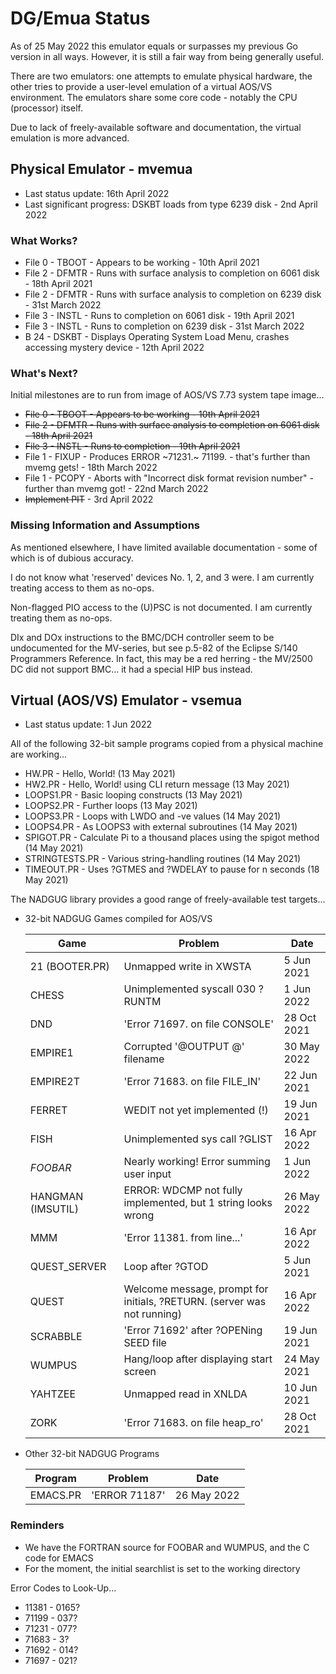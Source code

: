 # DG/Emua Status

As of 25 May 2022 this emulator equals or surpasses my previous Go version in all ways.
However, it is still a fair way from being generally useful.

There are two emulators: one attempts to emulate physical hardware, the other tries to
provide a user-level emulation of a virtual AOS/VS environment.  The emulators share
some core code - notably the CPU (processor) itself.

Due to lack of freely-available software and documentation, the virtual emulation is
more advanced.

## Physical Emulator - mvemua

* Last status update: 16th April 2022
* Last significant progress: DSKBT loads from type 6239 disk - 2nd April 2022

### What Works?
* File 0 - TBOOT - Appears to be working - 10th April 2021
* File 2 - DFMTR - Runs with surface analysis to completion on 6061 disk - 18th April 2021
* File 2 - DFMTR - Runs with surface analysis to completion on 6239 disk - 31st March 2022
* File 3 - INSTL - Runs to completion on 6061 disk - 19th April 2021
* File 3 - INSTL - Runs to completion on 6239 disk - 31st March 2022
* B 24   - DSKBT - Displays Operating System Load Menu, crashes accessing mystery device - 12th April 2022
  
### What's Next?
Initial milestones are to run from image of AOS/VS 7.73 system tape image...
* ~~File 0 - TBOOT - Appears to be working - 10th April 2021~~
* ~~File 2 - DFMTR - Runs with surface analysis to completion on 6061 disk - 18th April 2021~~
* ~~File 3 - INSTL - Runs to completion - 19th April 2021~~
* File 1 - FIXUP - Produces ERROR ~71231.~ 71199. - that's further than mvemg gets! - 18th March 2022
* File 1 - PCOPY - Aborts with "Incorrect disk format revision number" - further than mvemg got! - 22nd March 2022
* ~~Implement PIT~~ - 3rd April 2022

### Missing Information and Assumptions
As mentioned elsewhere, I have limited available documentation - some of which is of dubious accuracy.

I do not know what 'reserved' devices No. 1, 2, and 3 were.  I am currently treating access to them as no-ops.

Non-flagged PIO access to the (U)PSC is not documented.  I am currently treating them as no-ops.

DIx and DOx instructions to the BMC/DCH controller seem to be undocumented for the MV-series, but see p.5-82 of the Eclipse S/140 Programmers Reference.  In fact, this may be a red herring - the MV/2500 DC did not support BMC... it had a special HIP bus instead.

## Virtual (AOS/VS) Emulator - vsemua

* Last status update: 1 Jun 2022
  
All of the following 32-bit sample programs copied from a physical machine are working...
* HW.PR - Hello, World! (13 May 2021)
* HW2.PR - Hello, World! using CLI return message (13 May 2021)
* LOOPS1.PR - Basic looping constructs (13 May 2021)
* LOOPS2.PR - Further loops (13 May 2021)
* LOOPS3.PR - Loops with LWDO and -ve values (14 May 2021)
* LOOPS4.PR - As LOOPS3 with external subroutines (14 May 2021)
* SPIGOT.PR - Calculate Pi to a thousand places using the spigot method (14 May 2021)
* STRINGTESTS.PR - Various string-handling routines (14 May 2021)
* TIMEOUT.PR - Uses ?GTMES and ?WDELAY to pause for n seconds (18 May 2021)

The NADGUG library provides a good range of freely-available test targets...
  
* 32-bit NADGUG Games compiled for AOS/VS

  |    Game           |   Problem                                             |   Date      | 
  |-------------------|-------------------------------------------------------|-------------|
  | 21 (BOOTER.PR)    | Unmapped write in XWSTA                               |  5 Jun 2021 | 
  | CHESS             | Unimplemented syscall 030 ?RUNTM                      |  1 Jun 2022 |
  | DND               | 'Error 71697. on file CONSOLE'                        | 28 Oct 2021 |
  | EMPIRE1           | Corrupted '@OUTPUT @' filename                        | 30 May 2022 |
  | EMPIRE2T          | 'Error 71683. on file FILE_IN'                        | 22 Jun 2021 |
  | FERRET            | WEDIT not yet implemented (!)                         | 19 Jun 2021 |
  | FISH              | Unimplemented sys call ?GLIST                         | 16 Apr 2022 |
  | *FOOBAR*          | Nearly working!  Error summing user input             |  1 Jun 2022 |
  | HANGMAN (IMSUTIL) | ERROR: WDCMP not fully implemented, but 1 string looks wrong | 26 May 2022 | 
  | MMM               | 'Error 11381. from line...'                           | 16 Apr 2022 |
  | QUEST_SERVER      | Loop after ?GTOD                                      |  5 Jun 2021 |
  | QUEST             | Welcome message, prompt for initials, ?RETURN. (server was not running) | 16 Apr 2022 |
  | SCRABBLE          | 'Error 71692' after ?OPENing SEED file                | 19 Jun 2021 |
  | WUMPUS            | Hang/loop after displaying start screen               | 24 May 2021 | 
  | YAHTZEE           | Unmapped read in XNLDA                                | 10 Jun 2021 |
  | ZORK              | 'Error 71683. on file heap_ro'                        | 28 Oct 2021 |

* Other 32-bit NADGUG Programs

  | Program     | Problem                                                     | Date        |
  |-------------|-------------------------------------------------------------|-------------|
  | EMACS.PR    | 'ERROR 71187'                                               | 26 May 2022 |
  
### Reminders
* We have the FORTRAN source for FOOBAR and WUMPUS, and the C code for EMACS
* For the moment, the initial searchlist is set to the working directory

Error Codes to Look-Up...
* 11381 - 0165?
* 71199 - 037?
* 71231 - 077?
* 71683 - 3?
* 71692 - 014?
* 71697 - 021?

